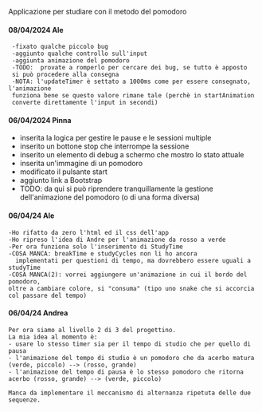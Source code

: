 Applicazione per studiare con il metodo del pomodoro



#### 08/04/2024 Ale
     -fixato qualche piccolo bug
     -aggiunto qualche controllo sull'input
     -aggiunta animazione del pomodoro
     -TODO:  provate a romperlo per cercare dei bug, se tutto è apposto
     si può procedere alla consegna
     -NOTA: l'updateTimer è settato a 1000ms come per essere consegnato, l'animazione 
     funziona bene se questo valore rimane tale (perchè in startAnimation 
     converte direttamente l'input in secondi)

#### 06/04/2024 Pinna

-   inserita la logica per gestire le pause e le sessioni multiple
-   inserito un bottone stop che interrompe la sessione
-   inserito un elemento di debug a schermo che mostro lo stato attuale
-   inserita un'immagine di un pomodoro
-   modificato il pulsante start
-   aggiunto link a Bootstrap
-   TODO: da qui si può riprendere tranquillamente la gestione dell'animazione del pomodoro (o di
    una forma diversa)

#### 06/04/24 Ale

    -Ho rifatto da zero l'html ed il css dell'app
    -Ho ripreso l'idea di Andre per l'animazione da rosso a verde
    -Per ora funziona solo l'inserimento di StudyTime
    -COSA MANCA: breakTime e studyCycles non li ho ancora
      implementati per questioni di tempo, ma dovrebbero essere uguali a studyTime
    -COSA MANCA(2): vorrei aggiungere un'animazione in cui il bordo del pomodoro,
    oltre a cambiare colore, si "consuma" (tipo uno snake che si accorcia col passare del tempo)

#### 06/04/24 Andrea

    Per ora siamo al livello 2 di 3 del progettino.
    La mia idea al momento è:
    - usare lo stesso timer sia per il tempo di studio che per quello di pausa
    - l'animazione del tempo di studio è un pomodoro che da acerbo matura (verde, piccolo) --> (rosso, grande)
    - l'animazione del tempo di pausa è lo stesso pomodoro che ritorna acerbo (rosso, grande) --> (verde, piccolo)

    Manca da implementare il meccanismo di alternanza ripetuta delle due sequenze.
